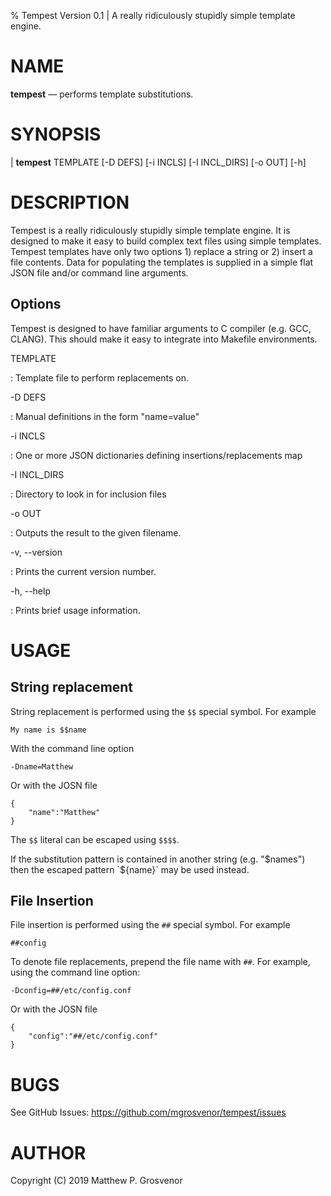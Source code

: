 % Tempest Version 0.1 | A really ridiculously stupidly simple template engine.

NAME
====

**tempest** — performs template substitutions.  

SYNOPSIS
========

| **tempest** TEMPLATE [-D DEFS]  [-i INCLS] [-I INCL_DIRS] [-o OUT] [-h]

DESCRIPTION
===========

Tempest is a really ridiculously stupidly simple template engine.
It is designed to make it easy to build complex text files using simple templates.
Tempest templates have only two options 1) replace a string or 2) insert a file contents.
Data for populating the templates is supplied in a simple flat JSON file and/or command line arguments.

Options
-------
Tempest is designed to have familiar arguments to C compiler (e.g. GCC, CLANG).
This should make it easy to integrate into Makefile environments.

TEMPLATE

:    Template file to perform replacements on.

-D DEFS

:   Manual definitions in the form "name=value"

-i INCLS      

:    One or more JSON dictionaries defining insertions/replacements map

-I INCL_DIRS  

:    Directory to look in for inclusion files

-o OUT

:   Outputs the result to the given filename.

-v, --version

:   Prints the current version number.

-h, --help

:   Prints brief usage information.


USAGE
=========
## String replacement
String replacement is performed using the `$$` special symbol. For example
```
My name is $$name
```
With the command line option
```
-Dname=Matthew
```
Or with the JOSN file
```
{
    "name":"Matthew"
}
```

The `$$` literal can be escaped using `$$$$`.

If the substitution pattern is contained in another string (e.g. "$names") then the escaped pattern `${name}` may be used instead.

## File Insertion
File insertion is performed using the `##` special symbol. For example
```
##config
```
To denote file replacements, prepend the file name with `##`. For example, using the command line option:
```
-Dconfig=##/etc/config.conf
```
Or with the JOSN file
```
{
    "config":"##/etc/config.conf"
}
```

BUGS
====

See GitHub Issues: <https://github.com/mgrosvenor/tempest/issues>

AUTHOR
======
Copyright (C) 2019 Matthew P. Grosvenor

